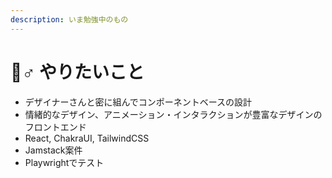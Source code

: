 ```yaml
---
description: いま勉強中のもの
---
```


# 🏃♂ やりたいこと

* デザイナーさんと密に組んでコンポーネントベースの設計
* 情緒的なデザイン、アニメーション・インタラクションが豊富なデザインのフロントエンド
* React, ChakraUI, TailwindCSS
* Jamstack案件
* Playwrightでテスト
